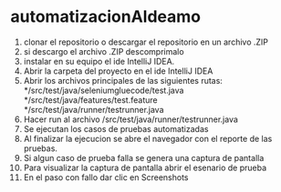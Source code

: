 # automatizacionAldeamo
1. clonar el repositorio o descargar el repositorio en un archivo .ZIP
2. si descargo el archivo .ZIP descomprimalo
3. instalar en su equipo el ide IntelliJ IDEA.
4. Abrir la carpeta del proyecto en el ide IntelliJ IDEA
5. Abrir los archivos principales de las siguientes rutas:
    */src/test/java/seleniumgluecode/test.java 
    */src/test/java/features/test.feature
    */src/test/java/runner/testrunner.java
6. Hacer run al archivo /src/test/java/runner/testrunner.java
7. Se ejecutan los casos de pruebas automatizadas
8. Al finalizar la ejecucion se abre el navegador con el reporte de las pruebas.
9. Si algun caso de prueba falla se genera una captura de pantalla
10. Para visualizar la captura de pantalla abrir el esenario de prueba
11. En el paso con fallo dar clic en Screenshots
